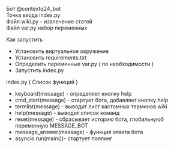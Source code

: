 Бот @contextq24_bot  
Точка входа index.py  
Файл wiki.py - извлечение статей  
Файл var.py набор переменных  

Как запустить
- Установить виртуальное окружение
- Установить requirements.txt
- Определить переменные var.py ( по необходимости )
- Запустить index.py

index.py ( Список функций )
- keyboard(message)  - определяет кнопку help 
- cmd_start(message) - стартует бота, добавляет кнопку help
- termlist(message)  - выводит лист кастомных терминов wiki
- help(message)      - выводит список команд
- reset(message)     - сбрасывает историю бота, глобальнуюб переменную MESSAGE_BOT
- message_answer(message) - функция ответа бота
- asyncio.run(main())- стартует поллинг 
